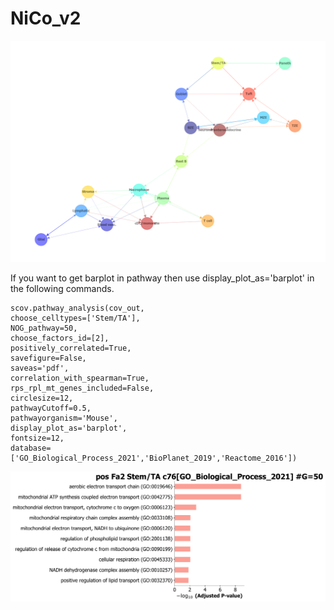 # NiCo_v2


<div align="center">
<img src="Niche_interactions_without_edge_weights_R0.png" alt="" width="640">

</div>



If you want to get barplot in pathway then use display_plot_as='barplot' in the following commands. 

```
scov.pathway_analysis(cov_out,
choose_celltypes=['Stem/TA'],
NOG_pathway=50,
choose_factors_id=[2],
positively_correlated=True,
savefigure=False,
saveas='pdf',
correlation_with_spearman=True,
rps_rpl_mt_genes_included=False,
circlesize=12,
pathwayCutoff=0.5,
pathwayorganism='Mouse',
display_plot_as='barplot',
fontsize=12,
database=['GO_Biological_Process_2021','BioPlanet_2019','Reactome_2016'])
```


<div align="center">
<img src="posFa2_Stem_TA_c76_GO_Biological_Process_2021.pdf" alt="" width="640">

</div>
